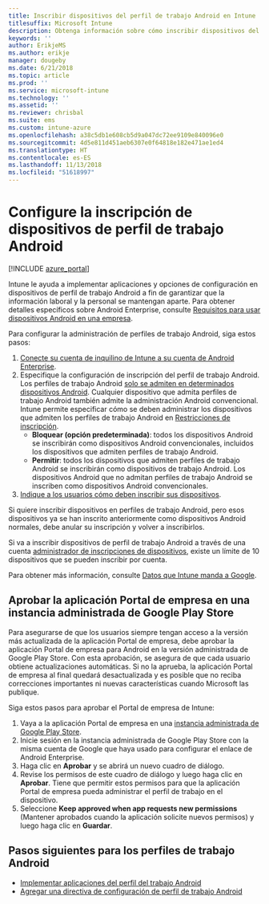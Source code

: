 ```yaml
---
title: Inscribir dispositivos del perfil de trabajo Android en Intune
titlesuffix: Microsoft Intune
description: Obtenga información sobre cómo inscribir dispositivos del perfil de trabajo Android en Intune.
keywords: ''
author: ErikjeMS
ms.author: erikje
manager: dougeby
ms.date: 6/21/2018
ms.topic: article
ms.prod: ''
ms.service: microsoft-intune
ms.technology: ''
ms.assetid: ''
ms.reviewer: chrisbal
ms.suite: ems
ms.custom: intune-azure
ms.openlocfilehash: a38c5db1e608cb5d9a047dc72ee9109e840096e0
ms.sourcegitcommit: 4d5e811d451aeb6307e0f64818e182e471ae1ed4
ms.translationtype: HT
ms.contentlocale: es-ES
ms.lasthandoff: 11/13/2018
ms.locfileid: "51618997"
---
```

# <a name="set-up-enrollment-of-android-work-profile-devices"></a>Configure la inscripción de dispositivos de perfil de trabajo Android

[!INCLUDE [azure_portal](./includes/azure_portal.md)]

Intune le ayuda a implementar aplicaciones y opciones de configuración en dispositivos de perfil de trabajo Android a fin de garantizar que la información laboral y la personal se mantengan aparte. Para obtener detalles específicos sobre Android Enterprise, consulte [Requisitos para usar dispositivos Android en una empresa](https://support.google.com/work/android/answer/6174145?hl=en&ref_topic=6151012).

Para configurar la administración de perfiles de trabajo Android, siga estos pasos:

1. [Conecte su cuenta de inquilino de Intune a su cuenta de Android Enterprise](connect-intune-android-enterprise.md).
2. Especifique la configuración de inscripción del perfil de trabajo Android. Los perfiles de trabajo Android [solo se admiten en determinados dispositivos Android](https://support.google.com/work/android/answer/6174145?hl=en&ref_topic=6151012%20style=%22target=new_window%22). Cualquier dispositivo que admita perfiles de trabajo Android también admite la administración Android convencional. Intune permite especificar cómo se deben administrar los dispositivos que admiten los perfiles de trabajo Android en [Restricciones de inscripción](enrollment-restrictions-set.md).
    - **Bloquear (opción predeterminada)**: todos los dispositivos Android se inscribirán como dispositivos Android convencionales, incluidos los dispositivos que admiten perfiles de trabajo Android.
    - **Permitir**: todos los dispositivos que admiten perfiles de trabajo Android se inscribirán como dispositivos de trabajo Android. Los dispositivos Android que no admitan perfiles de trabajo Android se inscriben como dispositivos Android convencionales.
3. [Indique a los usuarios cómo deben inscribir sus dispositivos](/intune-user-help/enroll-your-device-in-intune-android).


Si quiere inscribir dispositivos en perfiles de trabajo Android, pero esos dispositivos ya se han inscrito anteriormente como dispositivos Android normales, debe anular su inscripción y volver a inscribirlos.

Si va a inscribir dispositivos de perfil de trabajo Android a través de una cuenta [administrador de inscripciones de dispositivos](device-enrollment-manager-enroll.md), existe un límite de 10 dispositivos que se pueden inscribir por cuenta.

Para obtener más información, consulte [Datos que Intune manda a Google](data-intune-sends-to-google.md).

## <a name="approve-the-company-portal-app-in-the-managed-google-play-store"></a>Aprobar la aplicación Portal de empresa en una instancia administrada de Google Play Store

Para asegurarse de que los usuarios siempre tengan acceso a la versión más actualizada de la aplicación Portal de empresa, debe aprobar la aplicación Portal de empresa para Android en la versión administrada de Google Play Store. Con esta aprobación, se asegura de que cada usuario obtiene actualizaciones automáticas. Si no la aprueba, la aplicación Portal de empresa al final quedará desactualizada y es posible que no reciba correcciones importantes ni nuevas características cuando Microsoft las publique.

Siga estos pasos para aprobar el Portal de empresa de Intune:

1.  Vaya a la aplicación Portal de empresa en una [instancia administrada de Google Play Store](https://play.google.com/work/apps/details?id=com.microsoft.windowsintune.companyportal).
2.  Inicie sesión en la instancia administrada de Google Play Store con la misma cuenta de Google que haya usado para configurar el enlace de Android Enterprise.
3.  Haga clic en **Aprobar** y se abrirá un nuevo cuadro de diálogo.
4.  Revise los permisos de este cuadro de diálogo y luego haga clic en **Aprobar**. Tiene que permitir estos permisos para que la aplicación Portal de empresa pueda administrar el perfil de trabajo en el dispositivo.
5.  Seleccione **Keep approved when app requests new permissions** (Mantener aprobados cuando la aplicación solicite nuevos permisos) y luego haga clic en **Guardar**.

## <a name="next-steps-for-android-work-profiles"></a>Pasos siguientes para los perfiles de trabajo Android
- [Implementar aplicaciones del perfil del trabajo Android](apps-add-android-for-work.md)
- [Agregar una directiva de configuración de perfil de trabajo Android](device-profiles.md)
